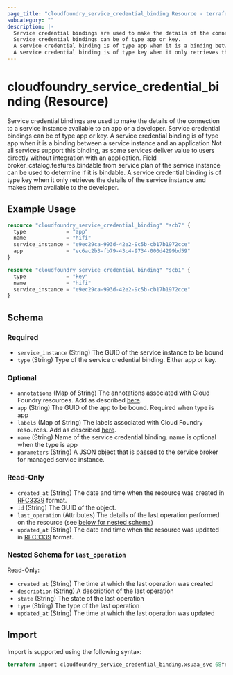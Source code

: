 ```yaml
---
page_title: "cloudfoundry_service_credential_binding Resource - terraform-provider-cloudfoundry"
subcategory: ""
description: |-
  Service credential bindings are used to make the details of the connection to a service instance available to an app or a developer.
  Service credential bindings can be of type app or key.
  A service credential binding is of type app when it is a binding between a service instance and an application Not all services support this binding, as some services deliver value to users directly without integration with an application. Field broker_catalog.features.bindable from service plan of the service instance can be used to determine if it is bindable.
  A service credential binding is of type key when it only retrieves the details of the service instance and makes them available to the developer.
---
```


# cloudfoundry_service_credential_binding (Resource)

Service credential bindings are used to make the details of the connection to a service instance available to an app or a developer.
		Service credential bindings can be of type app or key.
		A service credential binding is of type app when it is a binding between a service instance and an application Not all services support this binding, as some services deliver value to users directly without integration with an application. Field broker_catalog.features.bindable from service plan of the service instance can be used to determine if it is bindable.
		A service credential binding is of type key when it only retrieves the details of the service instance and makes them available to the developer.

## Example Usage

```terraform
resource "cloudfoundry_service_credential_binding" "scb7" {
  type             = "app"
  name             = "hifi"
  service_instance = "e9ec29ca-993d-42e2-9c5b-cb17b1972cce"
  app              = "ec6ac2b3-fb79-43c4-9734-000d4299bd59"
}

resource "cloudfoundry_service_credential_binding" "scb1" {
  type             = "key"
  name             = "hifi"
  service_instance = "e9ec29ca-993d-42e2-9c5b-cb17b1972cce"
}
```

<!-- schema generated by tfplugindocs -->
## Schema

### Required

- `service_instance` (String) The GUID of the service instance to be bound
- `type` (String) Type of the service credential binding. Either app or key.

### Optional

- `annotations` (Map of String) The annotations associated with Cloud Foundry resources. Add as described [here](https://docs.cloudfoundry.org/adminguide/metadata.html#-view-metadata-for-an-object).
- `app` (String) The GUID of the app to be bound. Required when type is app
- `labels` (Map of String) The labels associated with Cloud Foundry resources. Add as described [here](https://docs.cloudfoundry.org/adminguide/metadata.html#-view-metadata-for-an-object).
- `name` (String) Name of the service credential binding. name is optional when the type is app
- `parameters` (String) A JSON object that is passed to the service broker for managed service instance.

### Read-Only

- `created_at` (String) The date and time when the resource was created in [RFC3339](https://www.ietf.org/rfc/rfc3339.txt) format.
- `id` (String) The GUID of the object.
- `last_operation` (Attributes) The details of the last operation performed on the resource (see [below for nested schema](#nestedatt--last_operation))
- `updated_at` (String) The date and time when the resource was updated in [RFC3339](https://www.ietf.org/rfc/rfc3339.txt) format.

<a id="nestedatt--last_operation"></a>
### Nested Schema for `last_operation`

Read-Only:

- `created_at` (String) The time at which the last operation was created
- `description` (String) A description of the last operation
- `state` (String) The state of the last operation
- `type` (String) The type of the last operation
- `updated_at` (String) The time at which the last operation was updated

## Import

Import is supported using the following syntax:

```terraform
terraform import cloudfoundry_service_credential_binding.xsuaa_svc 68fea1b6-11b9-4737-ad79-74e49832533f
```